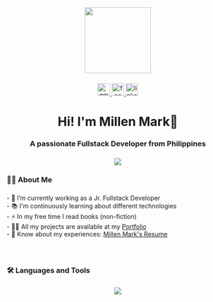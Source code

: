 <div align="center">
  <img height="150" src="https://github.com/Anmol-Baranwal/Cool-GIFs-For-GitHub/assets/74038190/b3fef2db-e671-4610-bb84-1d65533dc5fb"  />
</div>

###

<div align="center">
  <a href="mailto:aquino.millenmark@gmail.com" target="_blank">
    <img src="https://img.shields.io/static/v1?message=Gmail&logo=gmail&label=&color=282a36&logoColor=D14836&labelColor=&style=for-the-badge" height="28" alt="gmail logo"  />
  </a>
  <a href="https://www.facebook.com/aquino.millenmark" target="_blank">
    <img src="https://img.shields.io/static/v1?message=Facebook&logo=facebook&label=&color=282a36&logoColor=2CA5E0&labelColor=&style=for-the-badge" height="28" alt="facebook logo"  />
  </a>
  <a href="https://www.linkedin.com/in/millen-mark-aquino/" target="_blank">
    <img src="https://img.shields.io/static/v1?message=LinkedIn&logo=linkedin&label=&color=282a36&logoColor=2CA5E0&labelColor=&style=for-the-badge" height="28" alt="linkedin logo"  />
  </a>
</div>

###

<h1 align="center">Hi! I'm Millen Mark👋</h1>
<h3 align="center">A passionate Fullstack Developer from Philippines</h3>

###

<div align="center">
  <img src="https://visitor-badge.laobi.icu/badge?page_id=Millenmark.Millenmark&left_text=Visitors"  />
</div>

###

<h3 align="left">👩‍💻  About Me</h3>

###

<p align="left">
  - 🔭 I’m currently working as a Jr. Fullstack Developer<br>
  - 📚 I'm continuously learning about different technologies<br>
  - ⚡ In my free time I read books (non-fiction)<br>
  - 👨‍💻 All my projects are available at my <a href="https://millenmark.github.io/portfolio/">Portfolio</a><br>
  - 📄 Know about my experiences: <a href="https://drive.google.com/file/d/1QzqVc4CGAYwiGYOZL1EdVlVLeCTvauHf/view?usp=sharing">Millen Mark's Resume<a/><br>
</p>

###

<br clear="both">

<h3 align="left">🛠 Languages and Tools</h3>

###

<p align="center">
  <a href="https://skillicons.dev">
    <img src="https://skillicons.dev/icons?i=git,aws,html,css,js,figma,materialui,tailwind,nodejs,react,express,php,laravel,mysql,mongodb" />
  </a>
</p>
